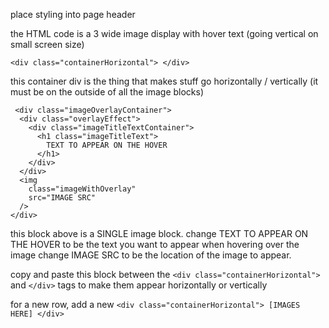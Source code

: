 place styling into page header

the HTML code is a 3 wide image display with hover text (going vertical on small screen size)

```<div class="containerHorizontal"> </div>```

this container div is the thing that makes stuff go horizontally / vertically (it must be on the outside of all the image blocks)

```
 <div class="imageOverlayContainer">
  <div class="overlayEffect">
    <div class="imageTitleTextContainer">
      <h1 class="imageTitleText">
        TEXT TO APPEAR ON THE HOVER
      </h1>
    </div>
  </div>
  <img
    class="imageWithOverlay"
    src="IMAGE SRC"
  />
</div>
```

this block above is a SINGLE image block.
change TEXT TO APPEAR ON THE HOVER to be the text you want to appear when hovering over the image
change IMAGE SRC to be the location of the image to appear.

copy and paste this block between the `<div class="containerHorizontal">` and `</div>` tags to make them appear horizontally or vertically

for a new row, add a new `<div class="containerHorizontal"> [IMAGES HERE] </div>`
